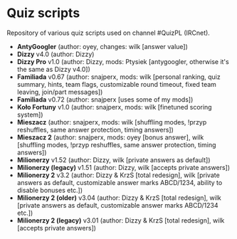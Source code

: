 # Quiz scripts
Repository of various quiz scripts used on channel #QuizPL (IRCnet).
- **AntyGoogler** (author: oyey, changes: wilk [answer value])
- **Dizzy** v4.0 (author: Dizzy)
- **Dizzy Pro** v1.0 (author: Dizzy, mods: Ptysiek [antygoogler, otherwise it's the same as Dizzy v4.0])
- **Familiada** v0.67 (author: snajperx, mods: wilk [personal ranking, quiz summary, hints, team flags, customizable round timeout, fixed team leaving, join/part messages])
- **Familiada** v0.72 (author: snajperx [uses some of my mods])
- **Koło Fortuny** v1.0 (author: snajperx, mods: wilk [finetuned scoring system])
- **Mieszacz** (author: snajperx, mods: wilk [shuffling modes, !przyp reshuffles, same answer protection, timing answers])
- **Mieszacz 2** (author: snajperx, mods: oyey [bonus answer], wilk [shuffling modes, !przyp reshuffles, same answer protection, timing answers])
- **Milionerzy** v1.52 (author: Dizzy, wilk [private answers as default])
- **Milionerzy (legacy)** v1.51 (author: Dizzy, wilk [accepts private answers])
- **Milionerzy 2** v3.2 (author: Dizzy & KrzS [total redesign], wilk [private answers as default, customizable answer marks ABCD/1234, ability to disable bonuses etc.])
- **Milionerzy 2 (older)** v3.04 (author: Dizzy & KrzS [total redesign], wilk [private answers as default, customizable answer marks ABCD/1234 etc.])
- **Milionerzy 2 (legacy)** v3.01 (author: Dizzy & KrzS [total redesign], wilk [accepts private answers])
